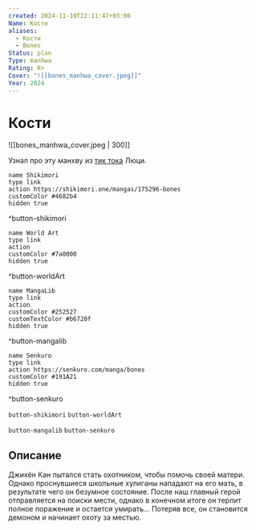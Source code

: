 ```yaml
---
created: 2024-11-10T22:11:47+03:00
Name: Кости
aliases:
  - Кости
  - Bones
Status: plan
Type: manhwa
Rating: R+
Cover: "![[bones_manhwa_cover.jpeg]]"
Year: 2024
---
```


# Кости

![[bones_manhwa_cover.jpeg | 300]]

Узнал про эту манхву из [тик тока](https://youtube.com/shorts/OEeJVMRoUgM?si=5FGZKmb6mgqdBl2d) Люци.

```button
name Shikimori
type link
action https://shikimori.one/mangas/175296-bones
customColor #4682b4
hidden true
```
^button-shikimori

```button
name World Art
type link
action 
customColor #7a0000
hidden true
```
^button-worldArt

```button
name MangaLib
type link
action 
customColor #252527
customTextColor #b6720f
hidden true
```
^button-mangalib

```button
name Senkuro
type link
action https://senkuro.com/manga/bones
customColor #191A21
hidden true
```
^button-senkuro



`button-shikimori` `button-worldArt`

`button-mangalib` `button-senkuro`

## Описание

Джихён Кан пытался стать охотником, чтобы помочь своей матери. Однако проснувшиеся школьные хулиганы нападают на его мать, в результате чего он безумное состояние. После наш главный герой отправляется на поиски мести, однако в конечном итоге он терпит полное поражение и остается умирать... Потеряв все, он становится демоном и начинает охоту за местью.
